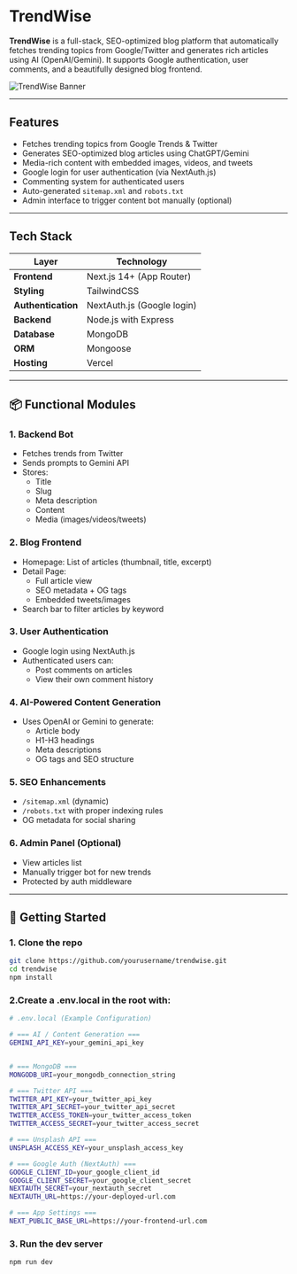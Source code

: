 #  TrendWise

**TrendWise** is a full-stack, SEO-optimized blog platform that automatically fetches trending topics from Google/Twitter and generates rich articles using AI (OpenAI/Gemini). It supports Google authentication, user comments, and a beautifully designed blog frontend.

![TrendWise Banner](https://trendwise-tau.vercel.app)

---

##  Features

-  Fetches trending topics from Google Trends & Twitter
-  Generates SEO-optimized blog articles using ChatGPT/Gemini
-  Media-rich content with embedded images, videos, and tweets
-  Google login for user authentication (via NextAuth.js)
-  Commenting system for authenticated users
-  Auto-generated `sitemap.xml` and `robots.txt`
-  Admin interface to trigger content bot manually (optional)

---

##  Tech Stack

| Layer            | Technology                            |
|------------------|----------------------------------------|
| **Frontend**     | Next.js 14+ (App Router)               |
| **Styling**      | TailwindCSS                            |
| **Authentication** | NextAuth.js (Google login)            |
| **Backend**      | Node.js with Express |
| **Database**     | MongoDB                  |
| **ORM**          | Mongoose                               |
| **Hosting**      | Vercel  |

---

## 📦 Functional Modules

### 1. Backend Bot
- Fetches trends from Twitter
- Sends prompts to Gemini API
- Stores:
  - Title
  - Slug
  - Meta description
  - Content
  - Media (images/videos/tweets)

### 2. Blog Frontend
- Homepage: List of articles (thumbnail, title, excerpt)
- Detail Page:
  - Full article view
  - SEO metadata + OG tags
  - Embedded tweets/images
- Search bar to filter articles by keyword

### 3. User Authentication
- Google login using NextAuth.js
- Authenticated users can:
  - Post comments on articles
  - View their own comment history

### 4. AI-Powered Content Generation
- Uses OpenAI or Gemini to generate:
  - Article body
  - H1-H3 headings
  - Meta descriptions
  - OG tags and SEO structure

### 5. SEO Enhancements
- `/sitemap.xml` (dynamic)
- `/robots.txt` with proper indexing rules
- OG metadata for social sharing

### 6. Admin Panel (Optional)
- View articles list
- Manually trigger bot for new trends
- Protected by auth middleware

---

## 🚀 Getting Started

### 1. Clone the repo
```bash
git clone https://github.com/yourusername/trendwise.git
cd trendwise
npm install
```
### 2.Create a .env.local in the root with:
```bash
# .env.local (Example Configuration)

# === AI / Content Generation ===
GEMINI_API_KEY=your_gemini_api_key


# === MongoDB ===
MONGODB_URI=your_mongodb_connection_string

# === Twitter API ===
TWITTER_API_KEY=your_twitter_api_key
TWITTER_API_SECRET=your_twitter_api_secret
TWITTER_ACCESS_TOKEN=your_twitter_access_token
TWITTER_ACCESS_SECRET=your_twitter_access_secret

# === Unsplash API ===
UNSPLASH_ACCESS_KEY=your_unsplash_access_key

# === Google Auth (NextAuth) ===
GOOGLE_CLIENT_ID=your_google_client_id
GOOGLE_CLIENT_SECRET=your_google_client_secret
NEXTAUTH_SECRET=your_nextauth_secret
NEXTAUTH_URL=https://your-deployed-url.com

# === App Settings ===
NEXT_PUBLIC_BASE_URL=https://your-frontend-url.com
```
### 3. Run the dev server
```bash
npm run dev
```
